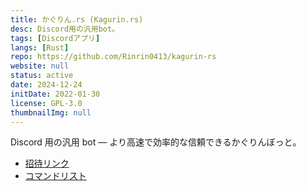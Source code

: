 ```yaml
---
title: かぐりん.rs (Kagurin.rs)
desc: Discord用の汎用bot。
tags: [Discordアプリ]
langs: [Rust]
repo: https://github.com/Rinrin0413/kagurin-rs
website: null
status: active
date: 2024-12-24
initDate: 2022-01-30
license: GPL-3.0
thumbnailImg: null
---
```


Discord 用の汎用 bot ― より高速で効率的な信頼できるかぐりんぼっと。

- [招待リンク](https://discord.com/api/oauth2/authorize?client_id=936116497502318654&permissions=8&scope=bot)
- [コマンドリスト](https://github.com/Rinrin0413/kagurin-rs/blob/master/commands.md)
